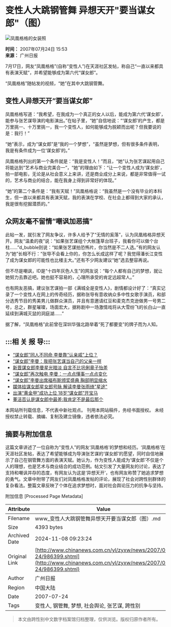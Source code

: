 # 变性人大跳钢管舞 异想天开"要当谋女郎"（图）

![凤凰格格的女装照](U120P4T8D986399F107DT20070724155337.jpg)

**时间：** 2007年07月24日 15:53  
**来源：** 广州日报  

7月17日，网友“凤凰格格”(自称“变性人”)在天涯社区发帖，称自己“一直以来都具有表演天赋”，并希望能够成为第六代“谋女郎”。

“凤凰格格”随帖发的视频，“她”在其中大跳钢管舞。

## 变性人异想天开“要当谋女郎”

凤凰格格写道：“我希望，在我成为一个真正的女人以后，能成为第六代‘谋女郎’，能参与张艺谋导演的电影演出。”在帖子里，“她”自信地说：“‘谋女郎’的产生，都是万里挑一、十万里挑一，我一个变性人，如何能够成为脱颖而出呢？但我要说的是：我行！”

“她”表示，成为“谋女郎”是“我的一个梦想”，“虽然是梦想，但有很多条件表明，我是有条件成为一位‘谋女郎’的。”

凤凰格格列出的第一个条件就是：“我是变性人！”而且，“她”认为张艺谋起用自己将能达到“艺术与商业完美合一”，“她”的理由如下：“让一个变性人成为‘谋女郎’，拍一部电影，无论是从社会意义上来讲，还是商业成分上来说，都是非常值得一试的，艺术与商业的结合，能在我身上得到非常好的体现。”

“她”的第二个条件是：“我有天赋！”凤凰格格说：“我虽然是一个没有毕业的本科生，但一直以来都具有表演天赋，我的表演在学校、在社会上都得到大家的承认，我是很有挖掘潜质的。”

## 众网友毫不留情“嘲讽加恶搞”

此帖一发，就引发了网友争议，许多人给予了“无情的奚落”，认为凤凰格格异想天开。网友“温柔的夜”说：“如果张艺谋组个大帐篷草台班子，我看你可以做个台柱……”d_bubble则说：“如果张艺谋拍恐怖片，你当然是不二人选。”有的网友认为“她”长相不行：“张导不会看上你的，你怎么长成这样了呢？我觉得潘长江变性了成为谋女郎的可能性也比楼主大。”还有不少网友建议“她”选去整容再说。

但不尽是嘲讽，ID是“十四年灰色人生”的网友说：“每个人都有自己的梦想，就让她努力去靠近吧。她也挺不容易的，心理所承受的肯定远超常人。”

也有网友恶搞，建议张艺谋拍一部《满城全是变性人》，剧情都设计好了：“真实记录了一个变性人在网上的传奇经历，据称张导有意收纳众多中性女歌手演员，和部分选秀节目的秀美男儿做群众演员，并且有意邀请红豆和麦克杰克逊做男一号男二号，总之，群星璀璨，场面宏大，据称剧中一场激情戏将从大雪纷飞的长白山一直延续到满城灭鼠的洞庭湖……”

据了解，“凤凰格格”此前曾在深圳华强北路举着“死了都要变”的牌子而为人知。

## :::相 关 报 导:::

- [“谋女郎”同人不同命 李曼靠“认亲戚”上位？](http://www.chinanews.com.cn/yl/mxzz/news/2007/06-08/953745.shtml)
- [“谋女郎”李曼：我把张艺谋当自己的父亲一样](http://www.chinanews.com.cn/yl/yrfc/news/2007/05-25/943203.shtml) 
- [新晋谋女郎李曼星光暗淡 自言不比巩俐章子怡差](http://www.chinanews.com.cn/yl/dyzx/news/2007/04-28/925994.shtml)
- [“谋女郎”再次触电 李曼：一点点懂事一点点变化](http://www.chinanews.com.cn/yl/yrfc/news/2007/04-24/922530.shtml)
- [“谋女郎”李曼出席福布斯颁奖盛典 胸部明显缩水](http://www.chinanews.com.cn/yl/yrfc/news/2007/04-13/914862.shtml)
- [媒体给谋女郎星女郎号脉 解读李曼张雨绮"星途"](http://www.chinanews.com.cn/yl/news/2007/04-11/913367.shtml)
- [出演“黄金甲”成功上位 18岁“谋女郎”开宝马](http://www.chinanews.com.cn/yl/yrfc/news/2007/03-19/894726.shtml)
- [董洁否认是谋女郎中最差:我肯定不是最后那个](http://www.chinanews.com.cn/yl/mxzz/news/2007/01-11/852778.shtml)

本网站所刊载信息，不代表中新社观点。 刊用本网站稿件，务经书面授权。 未经授权禁止转载、摘编、复制及建立镜像，违者依法必究。

## 摘要与附加信息

<!-- tcd_abstract -->
这篇文章讲述了一位自称为“变性人”的网友‘凤凰格格’的梦想和经历。‘凤凰格格’在天涯社区发帖，表达了希望能够成为导演张艺谋的‘谋女郎’的愿望，同时自信地展示了自己在钢管舞方面的表演天赋。她认为，作为变性人能成为‘谋女郎’不仅是个人的理想，也是艺术与商业结合的成功范例。帖文引发了大量网友的讨论，表达了支持和嘲讽并存的态度，有网友认为这是‘异想天开’，也有网友称赞了她追求梦想的勇气。文章中附带了网友们对凤凰格格发帖的评论，展现了社会对跨性别群体的复杂看法。整篇文章反映了个体在追求梦想时，面对社会舆论压力的抗争与坚持。
<!-- tcd_abstract_end -->

附加信息 [Processed Page Metadata]

| Attribute       | Value                                  |
|-----------------|----------------------------------------|
| Filename        | www_变性人大跳钢管舞异想天开要当谋女郎（图）.md                             |
| Size            | 4393 bytes                           |
| Archived Date   | 2024-11-08 09:23:24                             |
| Original Link   | [http://www.chinanews.com.cn/yl/zyxw/news/2007/07-24/986399.shtml](http://www.chinanews.com.cn/yl/zyxw/news/2007/07-24/986399.shtml)                       |
| Author          | 广州日报                               |
| Region          | 中国大陆                               |
| Date            | 2007-07-24                                 |
| Tags            | 变性人, 钢管舞, 梦想, 社会舆论, 张艺谋, 跨性别                                 |
>
> 本文由跨性别中文数字档案馆归档整理，仅供浏览。版权归原作者所有。
>